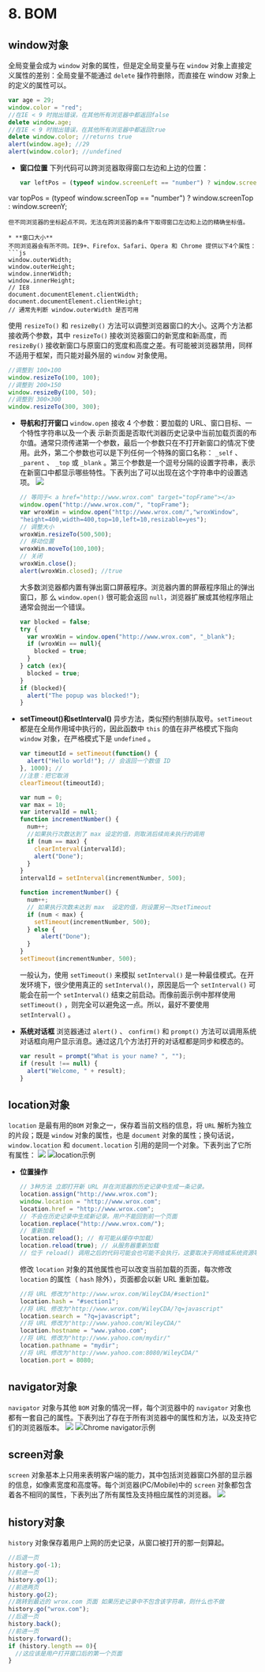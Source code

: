 # 8. BOM

## window对象 <a id="window-object"></a>

全局变量会成为 `window` 对象的属性，但是定全局变量与在 `window` 对象上直接定义属性的差别：全局变量不能通过 `delete` 操作符删除，而直接在 window 对象上的定义的属性可以。 
```js
var age = 29; 
window.color = "red";
//在IE < 9 时抛出错误，在其他所有浏览器中都返回false 
delete window.age;
//在IE < 9 时抛出错误，在其他所有浏览器中都返回true 
delete window.color; //returns true
alert(window.age); //29
alert(window.color); //undefined
```
* **窗口位置**
  下列代码可以跨浏览器取得窗口左边和上边的位置：
  ```js
  var leftPos = (typeof window.screenLeft == "number") ? window.screenLeft : window.screenX;
var topPos = (typeof window.screenTop == "number") ? window.screenTop : window.screenY;
  ```
  但不同浏览器的坐标起点不同，无法在跨浏览器的条件下取得窗口左边和上边的精确坐标值。

* **窗口大小**
  不同浏览器会有所不同。IE9+、Firefox、Safari、Opera 和 Chrome 提供以下4个属性：
  ```js
  window.outerWidth;
  window.outerHeight;
  window.innerWidth;
  window.innerHeight;
  // IE8
  document.documentElement.clientWidth;
  document.documentElement.clientHeight;
  // 通常先判断 window.outerWidth 是否可用
  ```
  使用 `resizeTo()` 和 `resizeBy()` 方法可以调整浏览器窗口的大小。这两个方法都接收两个参数，其中 `resizeTo()` 接收浏览器窗口的新宽度和新高度，而 `resizeBy()` 接收新窗口与原窗口的宽度和高度之差。有可能被浏览器禁用，同样不适用于框架，而只能对最外层的
`window` 对象使用。
  ```js
  //调整到 100×100
  window.resizeTo(100, 100);
  //调整到 200×150
  window.resizeBy(100, 50);
  //调整到 300×300
  window.resizeTo(300, 300);
  ```
* **导航和打开窗口**
  `window.open` 接收 4 个参数：要加载的 URL、窗口目标、一个特性字符串以及一个表 示新页面是否取代浏器历史记录中当前加载页面的布尔值。通常只须传递第一个参数，最后一个参数只在不打开新窗口的情况下使用。此外，第二个参数也可以是下列任何一个特殊的窗口名称： `_self` 、 `_parent` 、 `_top` 或 `_blank` 。第三个参数是一个逗号分隔的设置字符串，表示在新窗口中都显示哪些特性。下表列出了可以出现在这个字符串中的设置选项。
  ![](../imgs/8-1.png)
  ```js
  // 等同于< a href="http://www.wrox.com" target="topFrame"></a>
  window.open("http://www.wrox.com/", "topFrame"); 
  var wroxWin = window.open("http://www.wrox.com/","wroxWindow",
  "height=400,width=400,top=10,left=10,resizable=yes");
  // 调整大小
  wroxWin.resizeTo(500,500);
  // 移动位置
  wroxWin.moveTo(100,100);
  // 关闭
  wroxWin.close();
  alert(wroxWin.closed); //true
  ```
  大多数浏览器都内置有弹出窗口屏蔽程序。浏览器内置的屏蔽程序阻止的弹出窗口，那
么 `window.open()` 很可能会返回 `null`，浏览器扩展或其他程序阻止通常会抛出一个错误。
  ```js
  var blocked = false;
  try {
    var wroxWin = window.open("http://www.wrox.com", "_blank");
    if (wroxWin == null){
      blocked = true;
    }
  } catch (ex){
    blocked = true;
  }
  if (blocked){
    alert("The popup was blocked!");
  }
  ```
* **setTimeout()和setInterval()**
  异步方法，类似预约制排队取号。`setTimeout` 都是在全局作用域中执行的，因此函数中 `this` 的值在非严格模式下指向 `window` 对象，在严格模式下是 `undefined` 。
  
  ```js
  var timeoutId = setTimeout(function() {
    alert("Hello world!"); // 会返回一个数值 ID
  }, 1000); // 
  //注意：把它取消
  clearTimeout(timeoutId);
  
  var num = 0;
  var max = 10;
  var intervalId = null;
  function incrementNumber() {
    num++;
    //如果执行次数达到了 max 设定的值，则取消后续尚未执行的调用
    if (num == max) {
      clearInterval(intervalId);
      alert("Done");
    }
  }
  intervalId = setInterval(incrementNumber, 500);
  
  function incrementNumber() {
    num++;
    // 如果执行次数未达到 max  设定的值，则设置另一次setTimeout
    if (num < max) {
      setTimeout(incrementNumber, 500);
    } else {
    	alert("Done");
    }
  }
  setTimeout(incrementNumber, 500);
  ```
  一般认为，使用 `setTimeout()` 来模拟 `setInterval()` 是一种最佳模式。在开发环境下，很少使用真正的 `setInterval()`，原因是后一个 `setInterval()` 可能会在前一个 `setInterval()` 结束之前启动。而像前面示例中那样使用 `setTimeout()` ，则完全可以避免这一点。所以，最好不要使用 `setInterval()` 。

* **系统对话框**
  浏览器通过 `alert()` 、 `confirm()` 和 `prompt()` 方法可以调用系统对话框向用户显示消息。通过这几个方法打开的对话框都是同步和模态的。
  ```js
  var result = prompt("What is your name? ", "");
  if (result !== null) {
    alert("Welcome, " + result);
  }
  ```

## location对象 <a id="location-object"></a>

`location` 是最有用的`BOM` 对象之一，保存着当前文档的信息，将 `URL` 解析为独立的片段；既是 `window` 对象的属性，也是 `document` 对象的属性；换句话说，`window.location` 和 `document.location` 引用的是同一个对象。下表列出了它所有属性：
![](../imgs/8-2.png)
![location示例](../imgs/8-3.png)

* **位置操作**
  ```js
  // 3种方法 立即打开新 URL 并在浏览器的历史记录中生成一条记录。
  location.assign("http://www.wrox.com");
  window.location = "http://www.wrox.com";
  location.href = "http://www.wrox.com";
  // 不会在历史记录中生成新记录。用户不能回到前一个页面
  location.replace("http://www.wrox.com/");
  // 重新加载 
  location.reload(); // 有可能从缓存中加载）
  location.reload(true); // 从服务器重新加载
  // 位于 reload() 调用之后的代码可能会也可能不会执行，这要取决于网络或系统资源等因素。最好将 reload() 放在代码的最后一行。
  ```
  修改 `location` 对象的其他属性也可以改变当前加载的页面，每次修改 `location` 的属性（ `hash` 除外），页面都会以新 URL 重新加载。
  ```js
  //将 URL 修改为"http://www.wrox.com/WileyCDA/#section1"
  location.hash = "#section1";
  //将 URL 修改为"http://www.wrox.com/WileyCDA/?q=javascript"
  location.search = "?q=javascript";
  //将 URL 修改为"http://www.yahoo.com/WileyCDA/"
  location.hostname = "www.yahoo.com";
  //将 URL 修改为"http://www.yahoo.com/mydir/"
  location.pathname = "mydir";
  //将 URL 修改为"http://www.yahoo.com:8080/WileyCDA/"
  location.port = 8080;
  ```
  
## navigator对象 <a id="navigator-object"></a>

`navigator` 对象与其他 `BOM` 对象的情况一样，每个浏览器中的 `navigator` 对象也都有一套自己的属性。下表列出了存在于所有浏览器中的属性和方法，以及支持它们的浏览器版本。
![](../img/8-4.png)
![Chrome navigator示例](../imgs/8-5.png)

## screen对象 <a id="screen-object"></a>

`screen` 对象基本上只用来表明客户端的能力，其中包括浏览器窗口外部的显示器的信息，如像素宽度和高度等。每个浏览器(PC/Mobile)中的 `screen` 对象都包含着各不相同的属性，下表列出了所有属性及支持相应属性的浏览器。
![](../img/8-6.png)

## history对象 <a id="history-object"></a>

`history` 对象保存着用户上网的历史记录，从窗口被打开的那一刻算起。
```js
//后退一页
history.go(-1);
//前进一页
history.go(1);
//前进两页
history.go(2);
//跳转到最近的 wrox.com 页面 如果历史记录中不包含该字符串，则什么也不做
history.go("wrox.com");
//后退一页
history.back();
//前进一页
history.forward();
if (history.length == 0){
  //这应该是用户打开窗口后的第一个页面
}
```